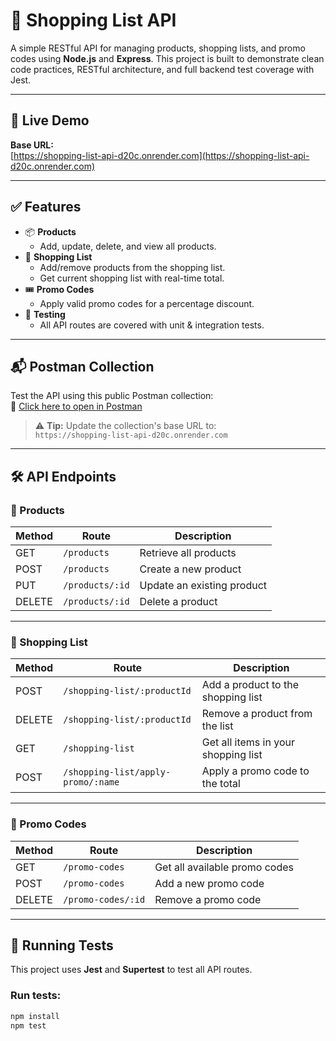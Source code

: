 # 🛒 Shopping List API

A simple RESTful API for managing products, shopping lists, and promo codes using **Node.js** and **Express**. This project is built to demonstrate clean code practices, RESTful architecture, and full backend test coverage with Jest.

---

## 🚀 Live Demo

**Base URL:**  
[https://shopping-list-api-d20c.onrender.com](https://shopping-list-api-d20c.onrender.com)

---

## ✅ Features

- 📦 **Products**
  - Add, update, delete, and view all products.
- 🛒 **Shopping List**
  - Add/remove products from the shopping list.
  - Get current shopping list with real-time total.
- 🎟️ **Promo Codes**
  - Apply valid promo codes for a percentage discount.
- 🧪 **Testing**
  - All API routes are covered with unit & integration tests.

---

## 📬 Postman Collection

Test the API using this public Postman collection:  
🔗 [Click here to open in Postman]([https://www.postman.com/teams/new-team-workspace/workspace/new-team-workspace/collection/30527112-b5f571e9-76ef-425d-b730-d644eea3a2ac?action=share&creator=30527112](https://lively-flare-406131.postman.co/workspace/New-Team-Workspace~24785804-3482-4974-980d-63f042490384/collection/30527112-b5f571e9-76ef-425d-b730-d644eea3a2ac?action=share&creator=30527112&active-environment=30527112-68bbf4e4-05c9-462b-ad08-c3791fb4f4cb))

> ⚠️ **Tip:** Update the collection's base URL to:  
> `https://shopping-list-api-d20c.onrender.com`

---

## 🛠️ API Endpoints

### 🔹 Products

| Method | Route              | Description                    |
|--------|--------------------|--------------------------------|
| GET    | `/products`        | Retrieve all products          |
| POST   | `/products`        | Create a new product           |
| PUT    | `/products/:id`    | Update an existing product     |
| DELETE | `/products/:id`    | Delete a product               |

---

### 🔹 Shopping List

| Method | Route                                | Description                          |
|--------|--------------------------------------|--------------------------------------|
| POST   | `/shopping-list/:productId`      | Add a product to the shopping list   |
| DELETE | `/shopping-list/:productId`   | Remove a product from the list       |
| GET    | `/shopping-list`                     | Get all items in your shopping list  |
| POST   | `/shopping-list/apply-promo/:name`   | Apply a promo code to the total      |

---

### 🔹 Promo Codes

| Method | Route                 | Description                      |
|--------|-----------------------|----------------------------------|
| GET    | `/promo-codes`        | Get all available promo codes    |
| POST   | `/promo-codes`        | Add a new promo code             |
| DELETE | `/promo-codes/:id`    | Remove a promo code              |

---

## 🧪 Running Tests

This project uses **Jest** and **Supertest** to test all API routes.

### Run tests:

```bash
npm install
npm test
